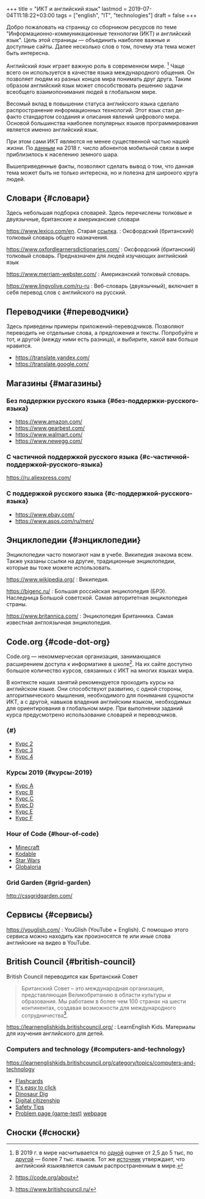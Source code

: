 +++
title = "ИКТ и английский язык"
lastmod = 2019-07-04T11:18:22+03:00
tags = ["english", "IT", "technologies"]
draft = false
+++

Добро пожаловать на страницу со сборником ресурсов по теме   "Информационно-коммуникационные технологии (ИКТ) и английский язык". Цель этой страницы &mdash; объединить наиболее важные и доступные сайты.  Далее несколько слов о том, почему эта тема может быть интересна.

Английский язык играет важную роль в современном мире.&nbsp;[^fn:1] Чаще всего он  используется в качестве языка международного общения. Он   позволяет людям из разных концов мира понимать друг друга. Таким образом  английский язык может способствовать решению задачи всеобщего взаимопонимания  людей в глобальном мире.

Весомый вклад в повышении статуса английского языка сделало распространение   информационных технологий. Этот язык стал де-факто стандартом создания и  описания явлений цифрового мира. Основой большинства наиболее  популярных языков программирования является именно английский язык.

При этом сами ИКТ являются не менее существенной частью нашей жизни. По [данным](https://www.itu.int/en/ITU-D/Statistics/Documents/publications/misr2018/MISR-2018-Vol-1-E.pdf)   на 2018 г. число абонентов мобильной связи в мире приблизилось  к населению земного шара.

Вышеприведенные факты, позволяют сделать вывод о том, что данная тема может быть  не только интересна, но и полезна для широкого круга людей.


## Словари {#словари}

Здесь небольшая подборка словарей. Здесь перечислены толковые и двуязычные,  британские и американские словари

<https://www.lexico.com/en>. Старая [ссылка](https://en.oxforddictionaries.com/).
: Оксфордский (британский) толковый  словарь общего назначения.

<https://www.oxfordlearnersdictionaries.com/>
: Оксфордский (британский)  толковый словарь. Предназначен для людей изучающих английский язык

<https://www.merriam-webster.com/>
: Американский толковый словарь.

<https://www.lingvolive.com/ru-ru>
: Веб-словарь (двуязычный), включает в себя  перевод слов с английского на русский.


## Переводчики {#переводчики}

Здесь приведены примеры приложений-переводчиков. Позволяют переводить не  отдельные слова, а предложения и тексты. Попробуйте и тот, и другой (между ними есть разница), и выбирите, какой вам больше нравится.

-   <https://translate.yandex.com/>
-   <https://translate.google.com/>


## Магазины {#магазины}


### Без поддержки русского языка {#без-поддержки-русского-языка}

-   <https://www.amazon.com/>
-   <https://www.gearbest.com/>
-   <https://www.walmart.com/>
-   <https://www.newegg.com/>


### С частичной поддержкой русского языка {#с-частичной-поддержкой-русского-языка}

<https://ru.aliexpress.com/>


### С поддержкой русского языка {#с-поддержкой-русского-языка}

-   <https://www.ebay.com/>
-   <https://www.asos.com/ru/men/>


## Энциклопедии {#энциклопедии}

Энциклопедии часто помогают нам в учебе. Википедия знакома всем. Также указаны ссылки на другие, традиционные энциклопедии, которые вы тоже можете  использовать.

<https://www.wikipedia.org/>
: Википедия.

<https://bigenc.ru/>
: Большая российская энциклопедия (БРЭ). Наследница Большой советской. Самая авторитетная энциклопедия страны.

<https://www.britannica.com/>
: Энциклопедия Британника. Самая известная англоязычная энциклопедия.


## Code.org {#code-dot-org}

Code.org &mdash; некоммерческая организация, занимающаяся расширением доступа к  информатике в школе[^fn:2]. На их сайте доступно большое количество курсов, связанных с ИКТ на  многих языках мира.

В контексте наших занятий рекомендуется проходить курсы на английском языке. Они способствуют развитию, с одной стороны, алгоритмического мышления, необходимого для понимания сущности ИКТ, а с другой, навыков владения английским языком, необходимых для ориентирования в глобальном мире. При выполнении заданий курса предусмотрено использование словарей и  переводчиков.


###  {#}

-   [Курс 2](https://studio.code.org/s/course2)
-   [Курс 3](https://studio.code.org/s/course3)
-   [Курс 4](https://studio.code.org/s/course4)


### Курсы 2019 {#курсы-2019}

-   [Курс A](https://studio.code.org/s/coursea-2019)
-   [Курс B](https://studio.code.org/s/courseb-2019)
-   [Курс C](https://studio.code.org/s/coursec-2019)
-   [Курс D](https://studio.code.org/s/coursed-2019)
-   [Курс E](https://studio.code.org/s/coursee-2019)
-   [Курс F](https://studio.code.org/s/coursef-2019)


### Hour of Code {#hour-of-code}

-   [Minecraft](https://code.org/minecraft)
-   [Kodable](https://www.kodable.com/hour-of-code)
-   [Star Wars](https://code.org/starwars)
-   [Globaloria](http://code.globaloria.com/)


### Grid Garden {#grid-garden}

<http://cssgridgarden.com/>


## Сервисы {#сервисы}

<https://youglish.com/>
: YouGlish (YouTube + English). С помощью этого сервиса можно находить как произносятся те или иные слова английские на видео в YouTube.


## British Council {#british-council}

British Council переводится как Британский Совет

> Британский Совет – это международная организация, представляющая Великобританию в области культуры и образования. Мы работаем в более чем 100 странах на шести континентах, создавая возможности для международного сотрудничества[^fn:3].

<https://learnenglishkids.britishcouncil.org/>
: LearnEnglish Kids. Материалы для изучения английского для детей.


### Computers and technology {#computers-and-technology}

<https://learnenglishkids.britishcouncil.org/category/topics/computers-and-technology>

-   [Flashcards](https://learnenglishkids.britishcouncil.org/flashcards/technology-flashcards)
-   [It's easy to click](https://learnenglishkids.britishcouncil.org/poems/its-easy-click)
-   [Dinosaur Dig](https://learnenglishkids.britishcouncil.org/short-stories/dinosaur-dig)
-   [Digital citizenship](https://learnenglishkids.britishcouncil.org/worksheets/digital-citizenship)
-   [Safety Tips](https://learnenglishkids.britishcouncil.org/video-zone/five-internet-safety-tips)
-   [Problem page (game-test)](https://learnenglishkids.britishcouncil.org/writing-practice/problem-page)
    [webpage](https://learnenglishkids.britishcouncil.org/writing-practice/problem-page)


## Сноски {#сноски}

[^fn:1]: В 2019 г. в мире насчитывается по [одной](https://bigenc.ru/linguistics/text/4924604) оценке от 2,5 до 5 тыс, по [другой](https://www.ethnologue.com/statistics) &mdash; более 7 тыс. языков. Тот же [источник](https://www.ethnologue.com/language/eng) утверждает, что английский языкявляется самым распространенным в мире.
[^fn:2]: <https://code.org/about>
[^fn:3]: <https://www.britishcouncil.ru/>
